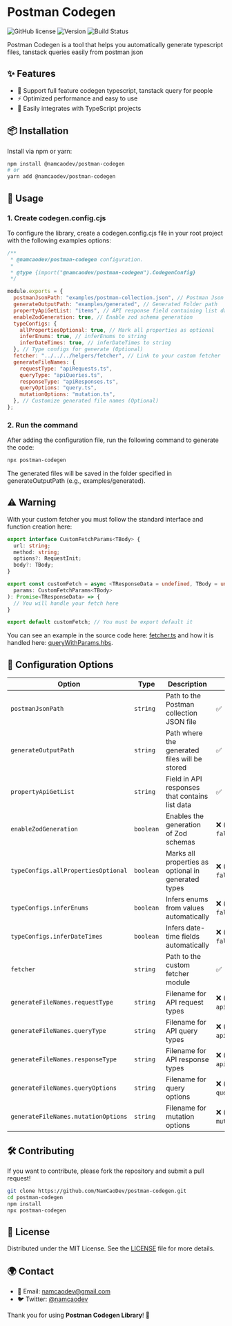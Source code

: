 # Postman Codegen

![GitHub license](https://img.shields.io/badge/license-MIT-green.svg)
![Version](https://img.shields.io/npm/v/@namcaodev/postman-codegen)
![Build Status](https://img.shields.io/github/actions/workflow/status/namcaodev1/@namcaodev/postman-codegen/ci.yml)

Postman Codegen is a tool that helps you automatically generate typescript files, tanstack queries easily from postman json

## ✨ Features

- 📌 Support full feature codegen typescript, tanstack query for people
- ⚡ Optimized performance and easy to use
- 🔧 Easily integrates with TypeScript projects

## 📦 Installation

Install via npm or yarn:

```sh
npm install @namcaodev/postman-codegen
# or
yarn add @namcaodev/postman-codegen
```

## 🚀 Usage

### 1. Create codegen.config.cjs

To configure the library, create a codegen.config.cjs file in your root project with the following examples options:

```js
/**
 * @namcaodev/postman-codegen configuration.
 *
 * @type {import("@namcaodev/postman-codegen").CodegenConfig}
 */

module.exports = {
  postmanJsonPath: "examples/postman-collection.json", // Postman Json Path
  generateOutputPath: "examples/generated", // Generated Folder path
  propertyApiGetList: "items", // API response field containing list data
  enableZodGeneration: true, // Enable zod schema generation
  typeConfigs: {
    allPropertiesOptional: true, // Mark all properties as optional
    inferEnums: true, // inferEnums to string
    inferDateTimes: true, // inferDateTimes to string
  }, // Type configs for generate (Optional)
  fetcher: "../../../helpers/fetcher", // Link to your custom fetcher
  generateFileNames: {
    requestType: "apiRequests.ts",
    queryType: "apiQueries.ts",
    responseType: "apiResponses.ts",
    queryOptions: "query.ts",
    mutationOptions: "mutation.ts",
  }, // Customize generated file names (Optional)
};
```

### 2. Run the command

After adding the configuration file, run the following command to generate the code:

```sh
npx postman-codegen
```

The generated files will be saved in the folder specified in generateOutputPath (e.g., examples/generated).

## ⚠️ Warning

With your custom fetcher you must follow the standard interface and function creation here:

```ts
export interface CustomFetchParams<TBody> {
  url: string;
  method: string;
  options?: RequestInit;
  body?: TBody;
}

export const customFetch = async <TResponseData = undefined, TBody = undefined>(
  params: CustomFetchParams<TBody>
): Promise<TResponseData> => {
  // You will handle your fetch here
}

export default customFetch; // You must be export default it
```

You can see an example in the source code here: [fetcher.ts](/helpers/fetcher.ts) and how it is handled here: [queryWithParams.hbs](/plop-templates/queryWithParams.hbs).

## 🔧 Configuration Options

| Option | Type | Description | Required |
|--------|------|-------------|----------|
| `postmanJsonPath` | `string` | Path to the Postman collection JSON file | ✅ |
| `generateOutputPath` | `string` | Path where the generated files will be stored | ✅ |
| `propertyApiGetList` | `string` | Field in API responses that contains list data | ✅ |
| `enableZodGeneration` | `boolean` | Enables the generation of Zod schemas | ❌ (default: `false`) |
| `typeConfigs.allPropertiesOptional` | `boolean` | Marks all properties as optional in generated types | ❌ (default: `false`) |
| `typeConfigs.inferEnums` | `boolean` | Infers enums from values automatically | ❌ (default: `false`) |
| `typeConfigs.inferDateTimes` | `boolean` | Infers date-time fields automatically | ❌ (default: `false`) |
| `fetcher` | `string` | Path to the custom fetcher module | ✅ |
| `generateFileNames.requestType` | `string` | Filename for API request types | ❌ (default: `apiRequests.ts`) |
| `generateFileNames.queryType` | `string` | Filename for API query types | ❌ (default: `apiQueries.ts`) |
| `generateFileNames.responseType` | `string` | Filename for API response types | ❌ (default: `apiResponses.ts`) |
| `generateFileNames.queryOptions` | `string` | Filename for query options | ❌ (default: `query.ts`) |
| `generateFileNames.mutationOptions` | `string` | Filename for mutation options | ❌ (default: `mutation.ts`) |

## 🛠 Contributing

If you want to contribute, please fork the repository and submit a pull request!

```sh
git clone https://github.com/NamCaoDev/postman-codegen.git
cd postman-codegen
npm install
npx postman-codegen
```

## 📜 License

Distributed under the MIT License. See the [LICENSE](./LICENSE) file for more details.

## 🌍 Contact

- 📧 Email: namcaodev@gmail.com
- 🐦 Twitter: [@namcaodev](https://twitter.com/namcaodev)

Thank you for using **Postman Codegen Library**! 🚀






